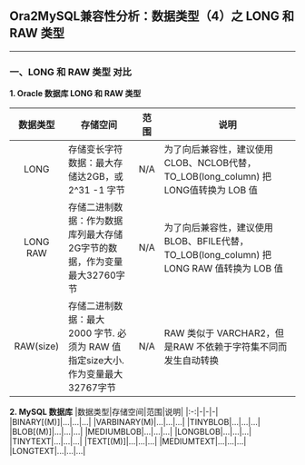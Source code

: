 ## Ora2MySQL兼容性分析：数据类型（4）之 LONG 和 RAW 类型
---

### 一、LONG 和 RAW 类型 对比

**1. Oracle 数据库 LONG 和 RAW 类型**

|数据类型|存储空间|范围|说明|
|:-:|-|-|-|
|LONG|存储变长字符数据：最大存储达2GB，或 2^31 -1 字节|N/A|为了向后兼容性，建议使用CLOB、NCLOB代替，TO_LOB(long_column) 把 LONG值转换为 LOB 值|
|LONG RAW|存储二进制数据：作为数据库列最大存储2G字节的数据，作为变量最大32760字节|N/A|为了向后兼容性，建议使用BLOB、BFILE代替，TO_LOB(long_column) 把 LONG RAW 值转换为 LOB 值|
|RAW(size)|存储二进制数据：最大 2000 字节. 必须为 RAW 值指定size大小. 作为变量最大32767字节|N/A|RAW 类似于 VARCHAR2，但是RAW 不依赖于字符集不同而发生自动转换|

**2. MySQL 数据库**
|数据类型|存储空间|范围|说明|
|:-:|-|-|-|
|BINARY[(M)]|...|...|...|
|VARBINARY(M)|...|...|...|
|TINYBLOB|...|...|...|
|BLOB[(M)]|...|...|...|
|MEDIUMBLOB|...|...|...|
|LONGBLOB|...|...|...|
|TINYTEXT|...|...|...|
|TEXT[(M)]|...|...|...|
|MEDIUMTEXT|...|...|...|
|LONGTEXT|...|...|...|
